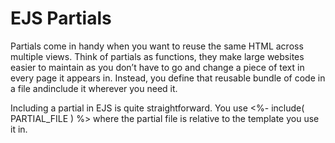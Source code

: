 # EJS Partials
Partials come in handy when you want to reuse the same HTML across multiple views. Think of partials as functions, they make large websites easier to maintain as you don’t have to go and change a piece of text in every page it appears in. Instead, you define that reusable bundle of code in a file andinclude it wherever you need it.


Including a partial in EJS is quite straightforward. You use <%- include( PARTIAL_FILE ) %> where the partial file is relative to the template you use it in.